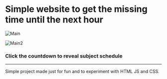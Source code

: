 # Simple website to get the missing time until the next hour

![Main](https://user-images.githubusercontent.com/60142614/198900049-d9d4b863-b021-4ea5-aa2d-e938abe0f14c.png)

![Main2](https://user-images.githubusercontent.com/60142614/198900051-155e7d67-579a-402f-895f-49bd440899c3.png)

### Click the countdown to reveal subject schedule
---------

Simple project made just for fun and to experiment with HTML JS and CSS.
